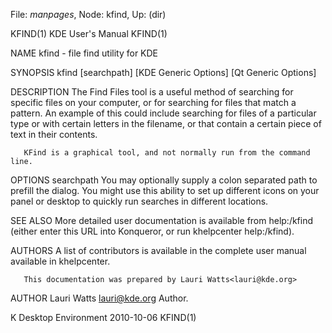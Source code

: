 File: *manpages*,  Node: kfind,  Up: (dir)

KFIND(1)                       KDE User's Manual                      KFIND(1)



NAME
       kfind - file find utility for KDE

SYNOPSIS
       kfind [searchpath] [KDE Generic Options] [Qt Generic Options]

DESCRIPTION
       The Find Files tool is a useful method of searching for specific files
       on your computer, or for searching for files that match a pattern. An
       example of this could include searching for files of a particular type
       or with certain letters in the filename, or that contain a certain
       piece of text in their contents.

       KFind is a graphical tool, and not normally run from the command line.

OPTIONS
       searchpath
           You may optionally supply a colon separated path to prefill the
           dialog. You might use this ability to set up different icons on
           your panel or desktop to quickly run searches in different
           locations.

SEE ALSO
       More detailed user documentation is available from help:/kfind (either
       enter this URL into Konqueror, or run khelpcenter help:/kfind).

AUTHORS
       A list of contributors is available in the complete user manual
       available in khelpcenter.

       This documentation was prepared by Lauri Watts<lauri@kde.org>

AUTHOR
       Lauri Watts <lauri@kde.org>
           Author.



K Desktop Environment             2010-10-06                          KFIND(1)
